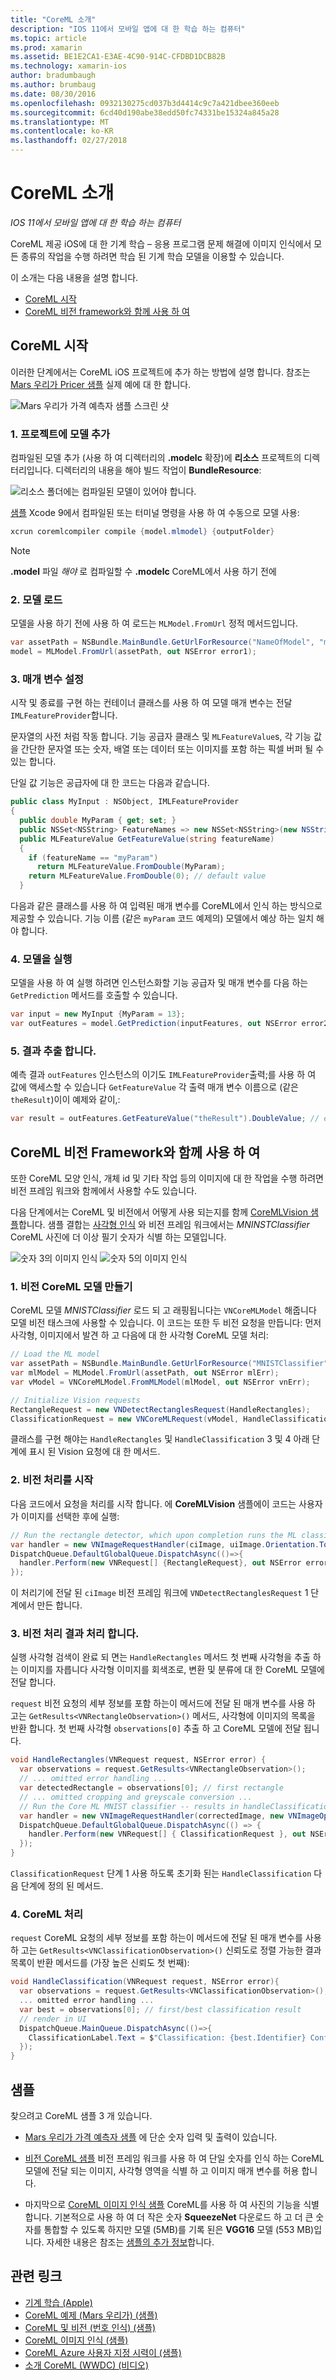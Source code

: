 ```yaml
---
title: "CoreML 소개"
description: "IOS 11에서 모바일 앱에 대 한 학습 하는 컴퓨터"
ms.topic: article
ms.prod: xamarin
ms.assetid: BE1E2CA1-E3AE-4C90-914C-CFDBD1DCB82B
ms.technology: xamarin-ios
author: bradumbaugh
ms.author: brumbaug
ms.date: 08/30/2016
ms.openlocfilehash: 0932130275cd037b3d4414c9c7a421dbee360eeb
ms.sourcegitcommit: 6cd40d190abe38edd50fc74331be15324a845a28
ms.translationtype: MT
ms.contentlocale: ko-KR
ms.lasthandoff: 02/27/2018
---
```

# <a name="introduction-to-coreml"></a>CoreML 소개

_IOS 11에서 모바일 앱에 대 한 학습 하는 컴퓨터_

CoreML 제공 iOS에 대 한 기계 학습 – 응용 프로그램 문제 해결에 이미지 인식에서 모든 종류의 작업을 수행 하려면 학습 된 기계 학습 모델을 이용할 수 있습니다.

이 소개는 다음 내용을 설명 합니다.

- [CoreML 시작](#coreml)
- [CoreML 비전 framework와 함께 사용 하 여](#coremlvision)

<a name="coreml" />

## <a name="getting-started-with-coreml"></a>CoreML 시작

이러한 단계에서는 CoreML iOS 프로젝트에 추가 하는 방법에 설명 합니다. 참조는 [Mars 우리가 Pricer 샘플](https://developer.xamarin.com/samples/monotouch/ios11/CoreML/) 실제 예에 대 한 합니다.

![Mars 우리가 가격 예측자 샘플 스크린 샷](coreml-images/marspricer-heading.png)

### <a name="1-add-the-model-to-the-project"></a>1. 프로젝트에 모델 추가

컴파일된 모델 추가 (사용 하 여 디렉터리의 **.modelc** 확장)에 **리소스** 프로젝트의 디렉터리입니다. 디렉터리의 내용을 해야 빌드 작업이 **BundleResource**:

![리소스 폴더에는 컴파일된 모델이 있어야 합니다.](coreml-images/resources-modelc.png)

[샘플](https://developer.xamarin.com/samples/monotouch/ios11/) Xcode 9에서 컴파일된 또는 터미널 명령을 사용 하 여 수동으로 모델 사용:

```csharp
xcrun coremlcompiler compile {model.mlmodel} {outputFolder}
```

> [!NOTE]
> **.model** 파일 _해야_ 로 컴파일할 수 **.modelc** CoreML에서 사용 하기 전에

### <a name="2-load-the-model"></a>2. 모델 로드

모델을 사용 하기 전에 사용 하 여 로드는 `MLModel.FromUrl` 정적 메서드입니다.

```csharp
var assetPath = NSBundle.MainBundle.GetUrlForResource("NameOfModel", "mlmodelc");
model = MLModel.FromUrl(assetPath, out NSError error1);
```

### <a name="3-set-the-parameters"></a>3. 매개 변수 설정

시작 및 종료를 구현 하는 컨테이너 클래스를 사용 하 여 모델 매개 변수는 전달 `IMLFeatureProvider`합니다.

문자열의 사전 처럼 작동 합니다. 기능 공급자 클래스 및 `MLFeatureValue`s, 각 기능 값을 간단한 문자열 또는 숫자, 배열 또는 데이터 또는 이미지를 포함 하는 픽셀 버퍼 될 수 있는 합니다.

단일 값 기능은 공급자에 대 한 코드는 다음과 같습니다.

```csharp
public class MyInput : NSObject, IMLFeatureProvider
{
  public double MyParam { get; set; }
  public NSSet<NSString> FeatureNames => new NSSet<NSString>(new NSString("myParam"));
  public MLFeatureValue GetFeatureValue(string featureName)
  {
    if (featureName == "myParam")
      return MLFeatureValue.FromDouble(MyParam);
    return MLFeatureValue.FromDouble(0); // default value
  }
```

다음과 같은 클래스를 사용 하 여 입력된 매개 변수를 CoreML에서 인식 하는 방식으로 제공할 수 있습니다. 기능 이름 (같은 `myParam` 코드 예제의) 모델에서 예상 하는 일치 해야 합니다.

### <a name="4-run-the-model"></a>4. 모델을 실행

모델을 사용 하 여 실행 하려면 인스턴스화할 기능 공급자 및 매개 변수를 다음 하는 `GetPrediction` 메서드를 호출할 수 있습니다.

```csharp
var input = new MyInput {MyParam = 13};
var outFeatures = model.GetPrediction(inputFeatures, out NSError error2);
```

### <a name="5-extract-the-results"></a>5. 결과 추출 합니다.

예측 결과 `outFeatures` 인스턴스의 이기도 `IMLFeatureProvider`출력;를 사용 하 여 값에 액세스할 수 있습니다 `GetFeatureValue` 각 출력 매개 변수 이름으로 (같은 `theResult`)이이 예제와 같이,:

```csharp
var result = outFeatures.GetFeatureValue("theResult").DoubleValue; // eg. 6227020800
```

<a name="coremlvision" />

## <a name="using-coreml-with-the-vision-framework"></a>CoreML 비전 Framework와 함께 사용 하 여

또한 CoreML 모양 인식, 개체 id 및 기타 작업 등의 이미지에 대 한 작업을 수행 하려면 비전 프레임 워크와 함께에서 사용할 수도 있습니다.

다음 단계에서는 CoreML 및 비전에서 어떻게 사용 되는지를 함께 [CoreMLVision 샘플](https://developer.xamarin.com/samples/monotouch/ios11/CoreMLVision/)합니다. 샘플 결합는 [사각형 인식](~/ios/platform/introduction-to-ios11/vision.md#rectangles) 와 비전 프레임 워크에서는 _MNINSTClassifier_ CoreML 사진에 더 이상 필기 숫자가 식별 하는 모델입니다.

![숫자 3의 이미지 인식](coreml-images/vision3.png) ![숫자 5의 이미지 인식](coreml-images/vision5.png)

### <a name="1-create-a-vision-coreml-model"></a>1. 비전 CoreML 모델 만들기

CoreML 모델 _MNISTClassifier_ 로드 되 고 래핑됩니다는 `VNCoreMLModel` 해줍니다 모델 비전 태스크에 사용할 수 있습니다. 이 코드는 또한 두 비전 요청을 만듭니다: 먼저 사각형, 이미지에서 발견 하 고 다음에 대 한 사각형 CoreML 모델 처리:

```csharp
// Load the ML model
var assetPath = NSBundle.MainBundle.GetUrlForResource("MNISTClassifier", "mlmodelc");
var mlModel = MLModel.FromUrl(assetPath, out NSError mlErr);
var vModel = VNCoreMLModel.FromMLModel(mlModel, out NSError vnErr);

// Initialize Vision requests
RectangleRequest = new VNDetectRectanglesRequest(HandleRectangles);
ClassificationRequest = new VNCoreMLRequest(vModel, HandleClassification);
```

클래스를 구현 해야는 `HandleRectangles` 및 `HandleClassification` 3 및 4 아래 단계에 표시 된 Vision 요청에 대 한 메서드.

### <a name="2-start-the-vision-processing"></a>2. 비전 처리를 시작

다음 코드에서 요청을 처리를 시작 합니다. 에 **CoreMLVision** 샘플에이 코드는 사용자가 이미지를 선택한 후에 실행:

```csharp
// Run the rectangle detector, which upon completion runs the ML classifier.
var handler = new VNImageRequestHandler(ciImage, uiImage.Orientation.ToCGImagePropertyOrientation(), new VNImageOptions());
DispatchQueue.DefaultGlobalQueue.DispatchAsync(()=>{
  handler.Perform(new VNRequest[] {RectangleRequest}, out NSError error);
});
```

이 처리기에 전달 된 `ciImage` 비전 프레임 워크에 `VNDetectRectanglesRequest` 1 단계에서 만든 합니다.

### <a name="3-handle-the-results-of-vision-processing"></a>3. 비전 처리 결과 처리 합니다.

실행 사각형 검색이 완료 되 면는 `HandleRectangles` 메서드 첫 번째 사각형을 추출 하는 이미지를 자릅니다 사각형 이미지를 회색조로, 변환 및 분류에 대 한 CoreML 모델에 전달 합니다.

`request` 비전 요청의 세부 정보를 포함 하는이 메서드에 전달 된 매개 변수를 사용 하 고는 `GetResults<VNRectangleObservation>()` 메서드, 사각형에 이미지의 목록을 반환 합니다. 첫 번째 사각형 `observations[0]` 추출 하 고 CoreML 모델에 전달 됩니다.

```csharp
void HandleRectangles(VNRequest request, NSError error) {
  var observations = request.GetResults<VNRectangleObservation>();
  // ... omitted error handling ...
  var detectedRectangle = observations[0]; // first rectangle
  // ... omitted cropping and greyscale conversion ...
  // Run the Core ML MNIST classifier -- results in handleClassification method
  var handler = new VNImageRequestHandler(correctedImage, new VNImageOptions());
  DispatchQueue.DefaultGlobalQueue.DispatchAsync(() => {
    handler.Perform(new VNRequest[] { ClassificationRequest }, out NSError err);
  });
}
```

`ClassificationRequest` 단계 1 사용 하도록 초기화 된는 `HandleClassification` 다음 단계에 정의 된 메서드.

### <a name="4-handle-the-coreml"></a>4. CoreML 처리

`request` CoreML 요청의 세부 정보를 포함 하는이 메서드에 전달 된 매개 변수를 사용 하 고는 `GetResults<VNClassificationObservation>()` 신뢰도로 정렬 가능한 결과 목록이 반환 메서드를 (가장 높은 신뢰도 첫 번째):

```csharp
void HandleClassification(VNRequest request, NSError error){
  var observations = request.GetResults<VNClassificationObservation>();
  ... omitted error handling ...
  var best = observations[0]; // first/best classification result
  // render in UI
  DispatchQueue.MainQueue.DispatchAsync(()=>{
    ClassificationLabel.Text = $"Classification: {best.Identifier} Confidence: {best.Confidence * 100f:#.00}%";
  });
}
```



## <a name="samples"></a>샘플

찾으려고 CoreML 샘플 3 개 있습니다.

* [Mars 우리가 가격 예측자 샘플](https://developer.xamarin.com/samples/monotouch/ios11/CoreML/) 에 단순 숫자 입력 및 출력이 있습니다.

* [비전 CoreML 샘플](https://developer.xamarin.com/samples/monotouch/ios11/CoreMLVision/) 비전 프레임 워크를 사용 하 여 단일 숫자를 인식 하는 CoreML 모델에 전달 되는 이미지, 사각형 영역을 식별 하 고 이미지 매개 변수를 허용 합니다.

* 마지막으로 [CoreML 이미지 인식 샘플](https://developer.xamarin.com/samples/monotouch/ios11/CoreMLImageRecognition/) CoreML를 사용 하 여 사진의 기능을 식별 합니다. 기본적으로 사용 하 여 더 작은 숫자 **SqueezeNet** 다운로드 하 고 더 큰 숫자를 통합할 수 있도록 하지만 모델 (5MB)를 기록 된은 **VGG16** 모델 (553 MB)입니다. 자세한 내용은 참조는 [샘플의 추가 정보](https://github.com/xamarin/ios-samples/blob/master/ios11/CoreMLImageRecognition/CoreMLImageRecognition/README.md)합니다.


## <a name="related-links"></a>관련 링크

- [기계 학습 (Apple)](https://developer.apple.com/machine-learning/)
- [CoreML 예제 (Mars 우리가) (샘플)](https://developer.xamarin.com/samples/monotouch/ios11/CoreML/)
- [CoreML 및 비전 (번호 인식) (샘플)](https://developer.xamarin.com/samples/monotouch/ios11/CoreMLVision/)
- [CoreML 이미지 인식 (샘플)](https://developer.xamarin.com/samples/monotouch/ios11/CoreMLImageRecognition/)
- [CoreML Azure 사용자 지정 시력이 (샘플)](https://developer.xamarin.com/samples/monotouch/ios11/CoreMLAzureModel)
- [소개 CoreML (WWDC) (비디오)](https://developer.apple.com/videos/play/wwdc2017/703/)
